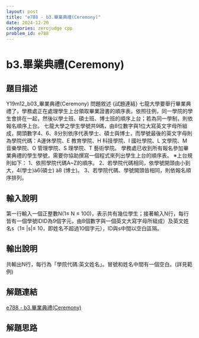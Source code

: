 ```yaml
---
layout: post
title: "e788 - b3.畢業典禮(Ceremony)"
date: 2024-12-20
categories: zerojudge cpp
problem_id: e788
---
```


# b3.畢業典禮(Ceremony)

## 題目描述

Y19m12_b03_畢業典禮(Ceremony)
問題敘述 {試題連結}
七龍大學要舉行畢業典禮了，學務處正在處理學生上台領取畢業證書的順序表。依照往例，同一學院的學生會排在一起，然後以學士班、碩士班、博士班的順序上台；若為同一學制，則依報名順序上台。
七龍大學之學生學號共9碼，由8位數字與1位大寫英文字母所組成，開頭數字4、6、8分別依序代表學士、碩士與博士，而學號最後的英文字母則為學院代碼：A運休學院、E 教育學院、H 科技學院、I 國社學院、L 文學院、M 音樂學院、O 管理學院、S 理學院、T 藝術學院。
學務處已收到所有報名參加畢業典禮的學生學號，需要你協助撰寫一個程式來列出學生上台的順序表。
※上台規則如下：
1、依照學院代碼A~Z的順序。
2、若學院代碼相同，依學號開頭由小到大，4(學士)à6(碩士) à8 (博士)。
3、若學院代碼、學號開頭皆相同，則依報名順序排列。

## 輸入說明

第一行輸入一個正整數N(1≤ N ≤ 100)，表示共有幾位學生；接著輸入N行，每行皆有一個學號IDID為9個字元，由8個數字與一個英文大寫字母所組成）及英文姓名s（1≤ |s|≤ 10，即姓名不超過10個字元），ID與s中間以空白區隔。

## 輸出說明

共輸出N行，每行為「學院代碼:英文姓名」。冒號和姓名中間有一個空白。(詳見範例)

## 解題連結

[e788 - b3.畢業典禮(Ceremony)](https://zerojudge.tw/ShowProblem?problemid=e788)

## 解題思路

